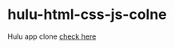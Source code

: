 # hulu-html-css-js-colne
Hulu app clone [check here](https://dazzling-salamander-cc6c30.netlify.app)
